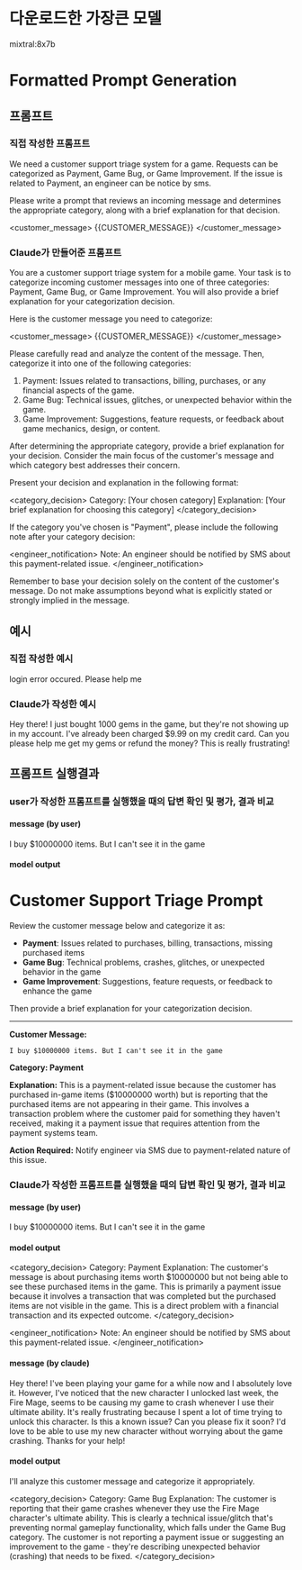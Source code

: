 # 다운로드한 가장큰 모델
mixtral:8x7b


# Formatted Prompt Generation 

## 프롬프트

### 직접 작성한 프롬프트
We need a customer support triage system for a game. Requests can be categorized as Payment, Game Bug, or Game Improvement. If the issue is related to Payment, an engineer can be notice by sms.

Please write a prompt that reviews an incoming message and determines the appropriate category, along with a brief explanation for that decision.

<customer_message>
{{CUSTOMER_MESSAGE}}
</customer_message>


### Claude가 만들어준 프롬프트

You are a customer support triage system for a mobile game. Your task is to categorize incoming customer messages into one of three categories: Payment, Game Bug, or Game Improvement. You will also provide a brief explanation for your categorization decision.

Here is the customer message you need to categorize:

<customer_message>
{{CUSTOMER_MESSAGE}}
</customer_message>

Please carefully read and analyze the content of the message. Then, categorize it into one of the following categories:

1. Payment: Issues related to transactions, billing, purchases, or any financial aspects of the game.
2. Game Bug: Technical issues, glitches, or unexpected behavior within the game.
3. Game Improvement: Suggestions, feature requests, or feedback about game mechanics, design, or content.

After determining the appropriate category, provide a brief explanation for your decision. Consider the main focus of the customer's message and which category best addresses their concern.

Present your decision and explanation in the following format:

<category_decision>
Category: [Your chosen category]
Explanation: [Your brief explanation for choosing this category]
</category_decision>

If the category you've chosen is "Payment", please include the following note after your category decision:

<engineer_notification>
Note: An engineer should be notified by SMS about this payment-related issue.
</engineer_notification>

Remember to base your decision solely on the content of the customer's message. Do not make assumptions beyond what is explicitly stated or strongly implied in the message.


## 예시

### 직접 작성한 예시
login error occured. Please help me


### Claude가 작성한 예시
Hey there! I just bought 1000 gems in the game, but they're not showing up in my account. I've already been charged $9.99 on my credit card. Can you please help me get my gems or refund the money? This is really frustrating!


## 프롬프트 실행결과


### user가 작성한 프롬프트를 실행했을 때의 답변 확인 및 평가, 결과 비교
#### message (by user)
I buy $10000000 items. But I can't see it in the game

#### model output
# Customer Support Triage Prompt

Review the customer message below and categorize it as:
- **Payment**: Issues related to purchases, billing, transactions, missing purchased items
- **Game Bug**: Technical problems, crashes, glitches, or unexpected behavior in the game
- **Game Improvement**: Suggestions, feature requests, or feedback to enhance the game

Then provide a brief explanation for your categorization decision.

---

**Customer Message:**
```
I buy $10000000 items. But I can't see it in the game
```

**Category: Payment**

**Explanation:** This is a payment-related issue because the customer has purchased in-game items ($10000000 worth) but is reporting that the purchased items are not appearing in their game. This involves a transaction problem where the customer paid for something they haven't received, making it a payment issue that requires attention from the payment systems team.

**Action Required:** Notify engineer via SMS due to payment-related nature of this issue.


### Claude가 작성한 프롬프트를 실행했을 때의 답변 확인 및 평가, 결과 비교
#### message (by user)
I buy $10000000 items. But I can't see it in the game

#### model output
<category_decision>
Category: Payment
Explanation: The customer's message is about purchasing items worth $10000000 but not being able to see these purchased items in the game. This is primarily a payment issue because it involves a transaction that was completed but the purchased items are not visible in the game. This is a direct problem with a financial transaction and its expected outcome.
</category_decision>

<engineer_notification>
Note: An engineer should be notified by SMS about this payment-related issue.
</engineer_notification>

#### message (by claude)
Hey there! I've been playing your game for a while now and I absolutely love it. However, I've noticed that the new character I unlocked last week, the Fire Mage, seems to be causing my game to crash whenever I use their ultimate ability. It's really frustrating because I spent a lot of time trying to unlock this character. Is this a known issue? Can you please fix it soon? I'd love to be able to use my new character without worrying about the game crashing. Thanks for your help!

#### model output
I'll analyze this customer message and categorize it appropriately.

<category_decision>
Category: Game Bug
Explanation: The customer is reporting that their game crashes whenever they use the Fire Mage character's ultimate ability. This is clearly a technical issue/glitch that's preventing normal gameplay functionality, which falls under the Game Bug category. The customer is not reporting a payment issue or suggesting an improvement to the game - they're describing unexpected behavior (crashing) that needs to be fixed.
</category_decision>
